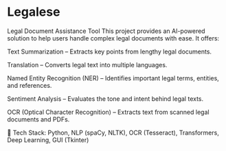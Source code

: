 # Legalese
Legal Document Assistance Tool
This project provides an AI-powered solution to help users handle complex legal documents with ease. It offers:

Text Summarization – Extracts key points from lengthy legal documents.

Translation – Converts legal text into multiple languages.

Named Entity Recognition (NER) – Identifies important legal terms, entities, and references.

Sentiment Analysis – Evaluates the tone and intent behind legal texts.

OCR (Optical Character Recognition) – Extracts text from scanned legal documents and PDFs.

🔗 Tech Stack: Python, NLP (spaCy, NLTK), OCR (Tesseract), Transformers, Deep Learning, GUI (Tkinter)
